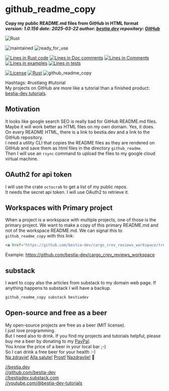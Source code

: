 <!-- markdownlint-disable MD041 -->
[//]: # (auto_md_to_doc_comments segment start A)

# github_readme_copy

[//]: # (auto_cargo_toml_to_md start)

**Copy my public README.md files from GitHub in HTML format**  
***version: 1.0.156 date: 2025-03-22 author: [bestia.dev](https://bestia.dev) repository: [GitHub](https://github.com/bestia-dev/github_readme_copy)***

 ![Rust](https://img.shields.io/badge/Rust-orange)

[//]: # (auto_cargo_toml_to_md end)

 ![maintained](https://img.shields.io/badge/maintained-green)
 ![ready_for_use](https://img.shields.io/badge/ready_for_use-green)

[//]: # (auto_lines_of_code start)
[![Lines in Rust code](https://img.shields.io/badge/Lines_in_Rust-1268-green.svg)](https://github.com/bestia-dev/github_readme_copy/)
[![Lines in Doc comments](https://img.shields.io/badge/Lines_in_Doc_comments-187-blue.svg)](https://github.com/bestia-dev/github_readme_copy/)
[![Lines in Comments](https://img.shields.io/badge/Lines_in_comments-155-purple.svg)](https://github.com/bestia-dev/github_readme_copy/)
[![Lines in examples](https://img.shields.io/badge/Lines_in_examples-0-yellow.svg)](https://github.com/bestia-dev/github_readme_copy/)
[![Lines in tests](https://img.shields.io/badge/Lines_in_tests-50-orange.svg)](https://github.com/bestia-dev/github_readme_copy/)

[//]: # (auto_lines_of_code end)

 [![License](https://img.shields.io/badge/license-MIT-blue.svg)](https://github.com/bestia-dev/github_readme_copy/blob/main/LICENSE)
 [![Rust](https://github.com/bestia-dev/github_readme_copy/workflows/rust_fmt_auto_build_testuto_build_test/badge.svg)](https://github.com/bestia-dev/github_readme_copy/)
 ![github_readme_copy](https://bestia.dev/webpage_hit_counter/get_svg_image/93552555.svg)

Hashtags: #rustlang #tutorial  
My projects on GitHub are more like a tutorial than a finished product: [bestia-dev tutorials](https://github.com/bestia-dev/tutorials_rust_wasm).

## Motivation

It looks like google search SEO is really bad for GitHub README.md files.  
Maybe it will work better as HTML files on my own domain. Yes, it does.  
On every README HTML, there is a link to bestia.dev and a link to the GitHub repository.  
I need a utility CLI that copies the README files as they are rendered on GitHub and save them as html files in the directory `github_readme`.  
Then I will use an `rsync` command to upload the files to my google cloud virtual machine.

## OAuth2 for api token

I will use the crate `octocrab` to get a list of my public repos.  
It needs the secret api token. I will use OAuth2 to retrieve it.

## Workspaces with Primary project

When a project is a workspace with multiple projects, one of those is the primary project. We want to make a copy of this primary README.md and not of the workspace README.md. We can signal this to `github_readme_copy` with this link:

```html
<a href="https://github.com/bestia-dev/cargo_crev_reviews_workspace/tree/main/cargo_crev_reviews">Primary project README.md</a>
```

Example: <https://github.com/bestia-dev/cargo_crev_reviews_workspace>

## substack

I want to copy also the articles from substack to my domain web page. If anything happens to substack I will have a backup.  

```bash
github_readme_copy substack bestiadev
```

## Open-source and free as a beer

My open-source projects are free as a beer (MIT license).  
I just love programming.  
But I need also to drink. If you find my projects and tutorials helpful, please buy me a beer by donating to my [PayPal](https://paypal.me/LucianoBestia).  
You know the price of a beer in your local bar ;-)  
So I can drink a free beer for your health :-)  
[Na zdravje!](https://translate.google.com/?hl=en&sl=sl&tl=en&text=Na%20zdravje&op=translate) [Alla salute!](https://dictionary.cambridge.org/dictionary/italian-english/alla-salute) [Prost!](https://dictionary.cambridge.org/dictionary/german-english/prost) [Nazdravlje!](https://matadornetwork.com/nights/how-to-say-cheers-in-50-languages/) 🍻

[//bestia.dev](https://bestia.dev)  
[//github.com/bestia-dev](https://github.com/bestia-dev)  
[//bestiadev.substack.com](https://bestiadev.substack.com)  
[//youtube.com/@bestia-dev-tutorials](https://youtube.com/@bestia-dev-tutorials)  

[//]: # (auto_md_to_doc_comments segment end A)
